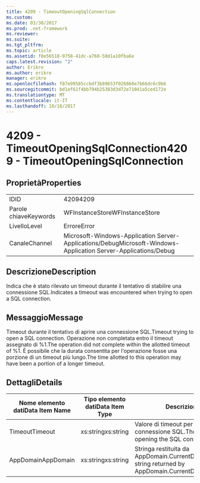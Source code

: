 ```yaml
---
title: 4209 - TimeoutOpeningSqlConnection
ms.custom: 
ms.date: 03/30/2017
ms.prod: .net-framework
ms.reviewer: 
ms.suite: 
ms.tgt_pltfrm: 
ms.topic: article
ms.assetid: f0e56518-9758-41dc-a760-50d1a10fba6e
caps.latest.revision: "2"
author: Erikre
ms.author: erikre
manager: erikre
ms.openlocfilehash: f87e99585ccbdf3b89653f026860e7b66dc6c9b6
ms.sourcegitcommit: bd1ef61f4bb794b25383d3d72e71041a5ced172e
ms.translationtype: MT
ms.contentlocale: it-IT
ms.lasthandoff: 10/18/2017
---
```

# <a name="4209---timeoutopeningsqlconnection"></a><span data-ttu-id="e36d2-102">4209 - TimeoutOpeningSqlConnection</span><span class="sxs-lookup"><span data-stu-id="e36d2-102">4209 - TimeoutOpeningSqlConnection</span></span>
## <a name="properties"></a><span data-ttu-id="e36d2-103">Proprietà</span><span class="sxs-lookup"><span data-stu-id="e36d2-103">Properties</span></span>  
  
|||  
|-|-|  
|<span data-ttu-id="e36d2-104">ID</span><span class="sxs-lookup"><span data-stu-id="e36d2-104">ID</span></span>|<span data-ttu-id="e36d2-105">4209</span><span class="sxs-lookup"><span data-stu-id="e36d2-105">4209</span></span>|  
|<span data-ttu-id="e36d2-106">Parole chiave</span><span class="sxs-lookup"><span data-stu-id="e36d2-106">Keywords</span></span>|<span data-ttu-id="e36d2-107">WFInstanceStore</span><span class="sxs-lookup"><span data-stu-id="e36d2-107">WFInstanceStore</span></span>|  
|<span data-ttu-id="e36d2-108">Livello</span><span class="sxs-lookup"><span data-stu-id="e36d2-108">Level</span></span>|<span data-ttu-id="e36d2-109">Errore</span><span class="sxs-lookup"><span data-stu-id="e36d2-109">Error</span></span>|  
|<span data-ttu-id="e36d2-110">Canale</span><span class="sxs-lookup"><span data-stu-id="e36d2-110">Channel</span></span>|<span data-ttu-id="e36d2-111">Microsoft-Windows-Application Server-Applications/Debug</span><span class="sxs-lookup"><span data-stu-id="e36d2-111">Microsoft-Windows-Application Server-Applications/Debug</span></span>|  
  
## <a name="description"></a><span data-ttu-id="e36d2-112">Descrizione</span><span class="sxs-lookup"><span data-stu-id="e36d2-112">Description</span></span>  
 <span data-ttu-id="e36d2-113">Indica che è stato rilevato un timeout durante il tentativo di stabilire una connessione SQL.</span><span class="sxs-lookup"><span data-stu-id="e36d2-113">Indicates a timeout was encountered when trying to open a SQL connection.</span></span>  
  
## <a name="message"></a><span data-ttu-id="e36d2-114">Messaggio</span><span class="sxs-lookup"><span data-stu-id="e36d2-114">Message</span></span>  
 <span data-ttu-id="e36d2-115">Timeout durante il tentativo di aprire una connessione SQL.</span><span class="sxs-lookup"><span data-stu-id="e36d2-115">Timeout trying to open a SQL connection.</span></span> <span data-ttu-id="e36d2-116">Operazione non completata entro il timeout assegnato di %1.</span><span class="sxs-lookup"><span data-stu-id="e36d2-116">The operation did not complete within the allotted timeout of %1.</span></span> <span data-ttu-id="e36d2-117">È possibile che la durata consentita per l'operazione fosse una porzione di un timeout più lungo.</span><span class="sxs-lookup"><span data-stu-id="e36d2-117">The time allotted to this operation may have been a portion of a longer timeout.</span></span>  
  
## <a name="details"></a><span data-ttu-id="e36d2-118">Dettagli</span><span class="sxs-lookup"><span data-stu-id="e36d2-118">Details</span></span>  
  
|<span data-ttu-id="e36d2-119">Nome elemento dati</span><span class="sxs-lookup"><span data-stu-id="e36d2-119">Data Item Name</span></span>|<span data-ttu-id="e36d2-120">Tipo elemento dati</span><span class="sxs-lookup"><span data-stu-id="e36d2-120">Data Item Type</span></span>|<span data-ttu-id="e36d2-121">Descrizione</span><span class="sxs-lookup"><span data-stu-id="e36d2-121">Description</span></span>|  
|--------------------|--------------------|-----------------|  
|<span data-ttu-id="e36d2-122">Timeout</span><span class="sxs-lookup"><span data-stu-id="e36d2-122">Timeout</span></span>|<span data-ttu-id="e36d2-123">xs:string</span><span class="sxs-lookup"><span data-stu-id="e36d2-123">xs:string</span></span>|<span data-ttu-id="e36d2-124">Valore di timeout per l'apertura della connessione SQL.</span><span class="sxs-lookup"><span data-stu-id="e36d2-124">The timeout value for opening the SQL connection.</span></span>|  
|<span data-ttu-id="e36d2-125">AppDomain</span><span class="sxs-lookup"><span data-stu-id="e36d2-125">AppDomain</span></span>|<span data-ttu-id="e36d2-126">xs:string</span><span class="sxs-lookup"><span data-stu-id="e36d2-126">xs:string</span></span>|<span data-ttu-id="e36d2-127">Stringa restituita da AppDomain.CurrentDomain.FriendlyName.</span><span class="sxs-lookup"><span data-stu-id="e36d2-127">The string returned by AppDomain.CurrentDomain.FriendlyName.</span></span>|

